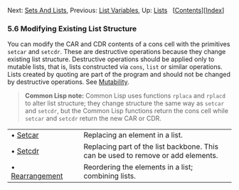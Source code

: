 

Next: [Sets And Lists](Sets-And-Lists.html), Previous: [List Variables](List-Variables.html), Up: [Lists](Lists.html)   \[[Contents](index.html#SEC_Contents "Table of contents")]\[[Index](Index.html "Index")]

### 5.6 Modifying Existing List Structure

You can modify the CAR and CDR contents of a cons cell with the primitives `setcar` and `setcdr`. These are destructive operations because they change existing list structure. Destructive operations should be applied only to mutable lists, that is, lists constructed via `cons`, `list` or similar operations. Lists created by quoting are part of the program and should not be changed by destructive operations. See [Mutability](Mutability.html).

> **Common Lisp note:** Common Lisp uses functions `rplaca` and `rplacd` to alter list structure; they change structure the same way as `setcar` and `setcdr`, but the Common Lisp functions return the cons cell while `setcar` and `setcdr` return the new CAR or CDR.

|                                       |    |                                                                                  |
| :------------------------------------ | -- | :------------------------------------------------------------------------------- |
| • [Setcar](Setcar.html)               |    | Replacing an element in a list.                                                  |
| • [Setcdr](Setcdr.html)               |    | Replacing part of the list backbone. This can be used to remove or add elements. |
| • [Rearrangement](Rearrangement.html) |    | Reordering the elements in a list; combining lists.                              |
